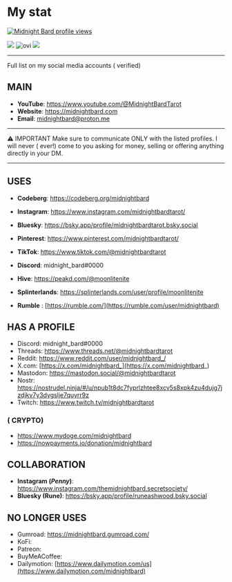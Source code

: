 # My stat

[![Midnight Bard profile views](https://u8views.com/api/v1/github/profiles/205895856/views/day-week-month-total-count.svg)](https://u8views.com/github/midnightbard)

<img src="https://github-readme-stats.vercel.app/api?username=midnightbard&theme=gotham&show=reviews,discussions_started,discussions_answered,prs_merged,prs_merged_percentage&show_icons=true&custom_title=Github" />

<img src="https://github-readme-stats.vercel.app/api/top-langs/?username=midnightbard&&show_icons=true&locale=en&theme=gotham" alt="ovi" />

<img src="https://github-profile-trophy.vercel.app/?username=midnightbard&column=4&title=-Stars,-Followers,-PullRequest,-Reviews&theme=darkhub" />

---

Full list on my social media accounts ( verified) 

## MAIN 

- **YouTube**: https://www.youtube.com/@MidnightBardTarot
- **Website**: https://midnightbard.com
- **Email**: midnightbard@proton.me
---
 
⚠️ IMPORTANT 
Make sure to communicate ONLY with the listed profiles. I will never ( ever!) come to you asking for money, selling or offering anything directly in your DM.
 
---

## USES

- **Codeberg**: https://codeberg.org/midnightbard

- **Instagram**: https://www.instagram.com/midnightbardtarot/
- **Bluesky**: https://bsky.app/profile/midnightbardtarot.bsky.social
- **Pinterest**: https://www.pinterest.com/midnightbardtarot/ 
- **TikTok**: https://www.tiktok.com/@midnightbardtarot
- **Discord**:  midnight_bard#0000
- **Hive**: https://peakd.com/@moonlitenite
- **Splinterlands**: https://splinterlands.com/user/profile/moonlitenite
- **Rumble** : [https://rumble.com/](https://rumble.com/user/midnightbard)

## HAS A PROFILE

- Discord:  midnight_bard#0000
- Threads: https://www.threads.net/@midnightbardtarot 
- Reddit: https://www.reddit.com/user/midnightbard_/
- X.com: [https://x.com/midnightbard_](https://x.com/midnightbard_) 
- Mastodon: <a rel="me" href="https://mastodon.social/@midnightbardtarot">https://mastodon.social/@midnightbardtarot</a>
- Nostr: https://nostrudel.ninja/#/u/npub1t8dc7fyprlzhtee8xcv5s8xpk4zu4dujg7jzdjkv7y3dygslje7quyrr9z
- Twitch: https://www.twitch.tv/midnightbardtarot


  
### ( CRYPTO) 
- https://www.mydoge.com/midnightbard
- https://nowpayments.io/donation/midnightbard

## COLLABORATION

- **Instagram (*Penny*)**: https://www.instagram.com/themidnightbard.secretsociety/
- **Bluesky (Rune)**: https://bsky.app/profile/runeashwood.bsky.social

## NO LONGER USES

- Gumroad: https://midnightbard.gumroad.com/
- KoFi:
- Patreon:
- BuyMeACoffee:
- Dailymotion: [https://www.dailymotion.com/us](https://www.dailymotion.com/midnightbard)





